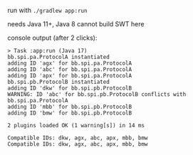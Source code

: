 run with `./gradlew app:run`

needs Java 11+, Java 8 cannot build SWT here

console output (after 2 clicks):
```
> Task :app:run (Java 17)
bb.spi.pa.ProtocolA instantiated
adding ID 'agx' for bb.spi.pa.ProtocolA
adding ID 'abc' for bb.spi.pa.ProtocolA
adding ID 'apx' for bb.spi.pa.ProtocolA
bb.spi.pb.ProtocolB instantiated
adding ID 'dkw' for bb.spi.pb.ProtocolB
WARNING: ID 'abc' for bb.spi.pb.ProtocolB conflicts with bb.spi.pa.ProtocolA
adding ID 'mbb' for bb.spi.pb.ProtocolB
adding ID 'bmw' for bb.spi.pb.ProtocolB

2 plugins loaded OK (1 warning[s]) in 14 ms

Compatible IDs: dkw, agx, abc, apx, mbb, bmw
Compatible IDs: dkw, agx, abc, apx, mbb, bmw
```
